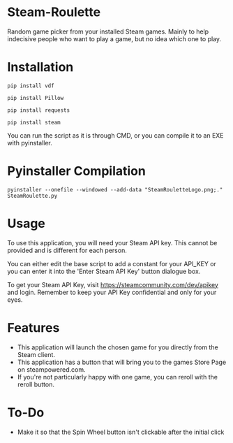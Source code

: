 # Steam-Roulette
Random game picker from your installed Steam games. Mainly to help indecisive people who want to play a game, but no idea which one to play.

# Installation
`pip install vdf`

`pip install Pillow`

`pip install requests`

`pip install steam`

You can run the script as it is through CMD, or you can compile it to an EXE with pyinstaller.

# Pyinstaller Compilation
`pyinstaller --onefile --windowed --add-data "SteamRouletteLogo.png;." SteamRoulette.py`

# Usage
To use this application, you will need your Steam API key. This cannot be provided and is different for each person.

You can either edit the base script to add a constant for your API_KEY or you can enter it into the 'Enter Steam API Key' button dialogue box.

To get your Steam API Key, visit https://steamcommunity.com/dev/apikey and login. Remember to keep your API Key confidential and only for your eyes.

# Features
- This application will launch the chosen game for you directly from the Steam client.
- This application has a button that will bring you to the games Store Page on steampowered.com.
- If you're not particularly happy with one game, you can reroll with the reroll button.

# To-Do
- Make it so that the Spin Wheel button isn't clickable after the initial click
